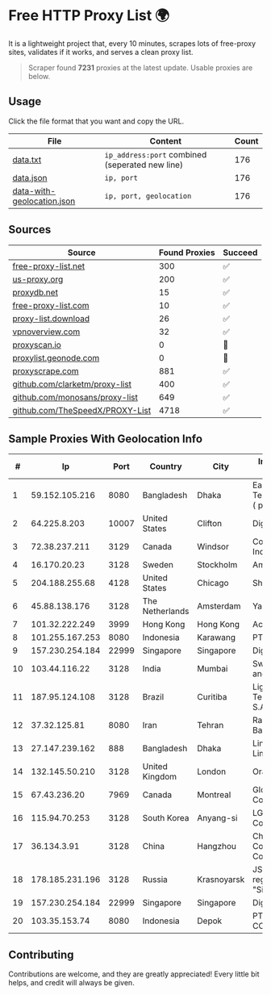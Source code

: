 
# Free HTTP Proxy List 🌍

It is a lightweight project that, every 10 minutes, scrapes lots of free-proxy sites, validates if it works, and serves a clean proxy list.


> Scraper found **7231** proxies at the latest update. Usable proxies are below.

## Usage

Click the file format that you want and copy the URL.


|File|Content|Count|
|----|-------|-----|
|[data.txt](https://raw.githubusercontent.com/themiralay/Proxy-List-World/master/data.txt)|`ip_address:port` combined (seperated new line)|176|
|[data.json](https://raw.githubusercontent.com/themiralay/Proxy-List-World/master/data.json)|`ip, port`|176|
|[data-with-geolocation.json](https://raw.githubusercontent.com/themiralay/Proxy-List-World/master/data-with-geolocation.json)|`ip, port, geolocation`|176|

## Sources

|Source|Found Proxies|Succeed|
|------|-------------|-------|
|[free-proxy-list.net](https://free-proxy-list.net)|300|✅|
|[us-proxy.org](https://www.us-proxy.org)|200|✅|
|[proxydb.net](http://proxydb.net)|15|✅|
|[free-proxy-list.com](https://free-proxy-list.com/?page=&port=&type%5B%5D=http&type%5B%5D=https&up_time=0&search=Search)|10|✅|
|[proxy-list.download](https://www.proxy-list.download/HTTP)|26|✅|
|[vpnoverview.com](https://vpnoverview.com/privacy/anonymous-browsing/free-proxy-servers)|32|✅|
|[proxyscan.io](https://www.proxyscan.io)|0|🚫|
|[proxylist.geonode.com](https://proxylist.geonode.com/api/proxy-list?limit=300&page=1&sort_by=lastChecked&sort_type=desc&protocols=http,https)|0|🚫|
|[proxyscrape.com](https://api.proxyscrape.com/v2/?request=displayproxies&protocol=http&timeout=10000&country=all&ssl=all&anonymity=all)|881|✅|
|[github.com/clarketm/proxy-list](https://raw.githubusercontent.com/clarketm/proxy-list/master/proxy-list-raw.txt)|400|✅|
|[github.com/monosans/proxy-list](https://raw.githubusercontent.com/monosans/proxy-list/main/proxies/http.txt)|649|✅|
|[github.com/TheSpeedX/PROXY-List](https://raw.githubusercontent.com/TheSpeedX/PROXY-List/master/http.txt)|4718|✅|


## Sample Proxies With Geolocation Info

|#|Ip|Port|Country|City|Internet Service Provider|
|-|--|----|-------|----|-------------------------|
|1|59.152.105.216|8080|Bangladesh|Dhaka|Earth Telecommunication ( pvt ) Limited|
|2|64.225.8.203|10007|United States|Clifton|DigitalOcean, LLC|
|3|72.38.237.211|3129|Canada|Windsor|Cogeco Connexion Inc.|
|4|16.170.20.23|3128|Sweden|Stockholm|Amazon.com|
|5|204.188.255.68|4128|United States|Chicago|Sharktech|
|6|45.88.138.176|3128|The Netherlands|Amsterdam|Yaglom Labs Ltd|
|7|101.32.222.249|3999|Hong Kong|Hong Kong|Aceville Pte.ltd|
|8|101.255.167.253|8080|Indonesia|Karawang|PT Remala Abadi|
|9|157.230.254.184|22999|Singapore|Singapore|DigitalOcean, LLC|
|10|103.44.116.22|3128|India|Mumbai|Swastik Internet and Cables pvt. ltd|
|11|187.95.124.108|3128|Brazil|Curitiba|Ligga Telecomunicações S.A|
|12|37.32.125.81|8080|Iran|Tehran|Rayaneh Pardazan Baran Co. Ltd|
|13|27.147.239.162|888|Bangladesh|Dhaka|Link3 Technologies Limited|
|14|132.145.50.210|3128|United Kingdom|London|Oracle Corporation|
|15|67.43.236.20|7969|Canada|Montreal|GloboTech Communications|
|16|115.94.70.253|3128|South Korea|Anyang-si|LG DACOM Corporation|
|17|36.134.3.91|3128|China|Hangzhou|China Mobile Communications Corporation|
|18|178.185.231.196|3128|Russia|Krasnoyarsk|JSC Rostelecom regional branch "Siberia"|
|19|157.230.254.184|22999|Singapore|Singapore|DigitalOcean, LLC|
|20|103.35.153.74|8080|Indonesia|Depok|PT INDONESIA COMNETS PLUS|



## Contributing

Contributions are welcome, and they are greatly appreciated! Every
little bit helps, and credit will always be given.

